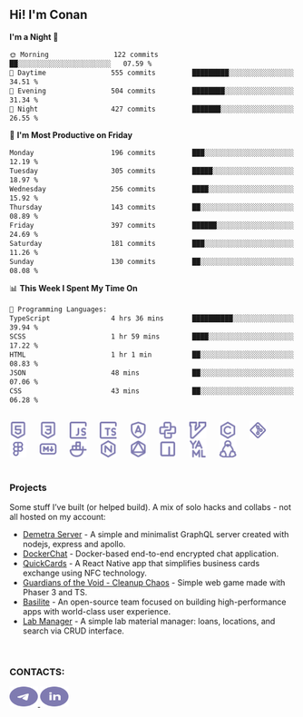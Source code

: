 ## Hi! I'm Conan

<!--START_SECTION:waka-->
**I'm a Night 🦉** 

```text
🌞 Morning                122 commits         ██░░░░░░░░░░░░░░░░░░░░░░░   07.59 % 
🌆 Daytime                555 commits         █████████░░░░░░░░░░░░░░░░   34.51 % 
🌃 Evening                504 commits         ████████░░░░░░░░░░░░░░░░░   31.34 % 
🌙 Night                  427 commits         ███████░░░░░░░░░░░░░░░░░░   26.55 % 
```
📅 **I'm Most Productive on Friday** 

```text
Monday                   196 commits         ███░░░░░░░░░░░░░░░░░░░░░░   12.19 % 
Tuesday                  305 commits         █████░░░░░░░░░░░░░░░░░░░░   18.97 % 
Wednesday                256 commits         ████░░░░░░░░░░░░░░░░░░░░░   15.92 % 
Thursday                 143 commits         ██░░░░░░░░░░░░░░░░░░░░░░░   08.89 % 
Friday                   397 commits         ██████░░░░░░░░░░░░░░░░░░░   24.69 % 
Saturday                 181 commits         ███░░░░░░░░░░░░░░░░░░░░░░   11.26 % 
Sunday                   130 commits         ██░░░░░░░░░░░░░░░░░░░░░░░   08.08 % 
```


📊 **This Week I Spent My Time On** 

```text
💬 Programming Languages: 
TypeScript               4 hrs 36 mins       ██████████░░░░░░░░░░░░░░░   39.94 % 
SCSS                     1 hr 59 mins        ████░░░░░░░░░░░░░░░░░░░░░   17.22 % 
HTML                     1 hr 1 min          ██░░░░░░░░░░░░░░░░░░░░░░░   08.83 % 
JSON                     48 mins             ██░░░░░░░░░░░░░░░░░░░░░░░   07.06 % 
CSS                      43 mins             ██░░░░░░░░░░░░░░░░░░░░░░░   06.28 % 
```


<!--END_SECTION:waka-->

<br>

<div align="left">
  <img src="icons/skills/html.svg" width="30" alt="html5"/>
  <img width="15"/>
  <img src="icons/skills/css.svg" width="30" alt="css"/>
  <img width="15"/>
  <img src="icons/skills/javascript.svg" width="30" alt="javascript"/>
  <img width="15"/>
  <img src="icons/skills/typescript.svg" width="30" alt="typescript"/>
  <img width="15"/>
  <img src="icons/skills/angular.svg" width="30" alt="angular"/>
  <img width="15"/>
  <img src="icons/skills/python.svg" width="30" alt="python"/>
  <img width="15"/>
  <img src="icons/skills/vim.svg" width="30" alt="vim"/>
  <img width="15"/>
  <img src="icons/skills/c.svg" width="30" alt="c"/>
  <img width="15"/>
  <img src="icons/skills/git.svg" width="30" alt="git"/>
  <img width="15"/>
  <img src="icons/skills/figma.svg" width="30" alt="figma"/>
  <img width="15"/>
  <img src="icons/skills/markdown.svg" width="30" alt="markdown"/>
  <img width="15"/>
  <img src="icons/skills/docker.svg" width="30" alt="docker"/>
  <img width="15"/>
  <img src="icons/skills/nginx.svg" width="30" alt="nginx"/>
  <img width="15"/>
  <img src="icons/skills/graphql.svg" width="30" alt="graphql"/>
  <img width="15"/>
  <img src="icons/skills/npm.svg" width="30" alt="npm"/>
  <img width="15"/>
  <img src="icons/skills/yaml.svg" width="30" alt="yaml"/>
  <img width="15"/>
  <img src="icons/skills/linux.svg" width="30" alt="linux"/>
</div>

<br>

### Projects
Some stuff I’ve built (or helped build). A mix of solo hacks and collabs - not all hosted on my account:
- [Demetra Server](https://github.com/demetra-project/server) -  A simple and minimalist GraphQL server created with nodejs, express and apollo.
- [DockerChat](https://github.com/Nick-Maro/DockerChat) - Docker-based end-to-end encrypted chat application.
- [QuickCards](https://github.com/Pako3549/QuickCards) - A React Native app that simplifies business cards exchange using NFC technology.
- [Guardians of the Void - Cleanup Chaos](https://github.com/guardians-of-the-void/cleanup-chaos) - Simple web game made with Phaser 3 and TS.
- [Basilite](https://github.com/basilite) - An open-source team focused on building high-performance apps with world-class user experience.
- [Lab Manager](https://github.com/blvckspider/it-lab-manager) - A simple lab material manager: loans, locations, and search via CRUD interface.

<br>

### CONTACTS:
<div align="left">
  <a href="https://t.me/gkkconan">
    <img src="icons/contacts/telegram.svg" width="50" height="35" alt="telegram"/>
  </a>
  <a href="https://www.linkedin.com/in/gkkconan">
    <img src="icons/contacts/linkedin.svg" width="50" height="35" alt="linkedin"/>
  </a>
</div>